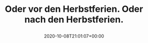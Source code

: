 ---
retweeted: false
source: <a href="http://twitter.com/#!/download/ipad" rel="nofollow">Twitter for iPad</a>
entities:
  hashtags: []
  symbols: []
  user_mentions: []
  urls:
  - url: https://t.co/kMHQZzBL6z
    expanded_url: https://twitter.com/gabonn/status/1314307764580163587
    display_url: twitter.com/gabonn/status/…
    indices:
    - '55'
    - '78'
display_text_range:
- '0'
- '78'
favorite_count: '1'
id_str: '1314309872821952512'
truncated: false
retweet_count: '1'
id: '1314309872821952512'
possibly_sensitive: false
created_at: Thu Oct 08 21:01:07 +0000 2020
favorited: false
full_text: |-
  Oder vor den Herbstferien.
  Oder nach den Herbstferien.
lang: de
quote_url: https://twitter.com/gabonn/status/1314307764580163587
tags:
- pesos/twitter
date: '2020-10-08T21:01:07+00:00'
src: https://twitter.com/bascht/status/1314309872821952512
original_url: https://twitter.com/bascht/status/1314309872821952512
type: twitter_tweet
text: |-
  Oder vor den Herbstferien.
  Oder nach den Herbstferien.
title: |
  Oder vor den Herbstferien.
  Oder nach den Herbstferien.

---